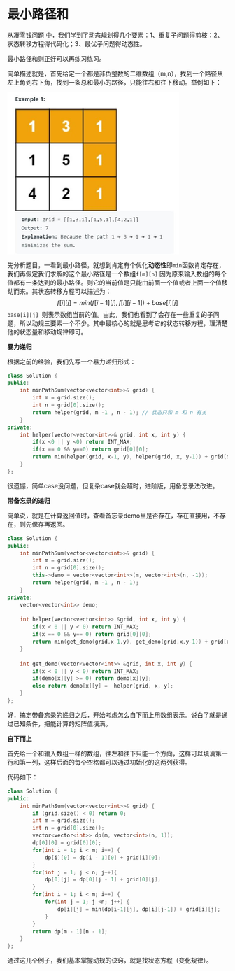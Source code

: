 # 最小路径和

从[凑零钱问题](./凑零钱问题.md) 中，我们学到了动态规划得几个要素：1、重复子问题得剪枝；2、状态转移方程得代码化；3、最优子问题得动态性。

最小路径和则正好可以再练习练习。

简单描述就是，首先给定一个都是非负整数的二维数组（m,n），找到一个路径从左上角到右下角，找到一条总和最小的路径，只能往右和往下移动。举例如下：

<img src="../pics/DynamicPlanning/MinimumPath/1.jpg" style="zoom: 70%;" align=center />

先分析题目，一看到最小路径，就想到肯定有个优化**动态性**即`min`函数肯定存在，我们再假定我们求解的这个最小路径是一个数组`f[m][n]`  因为原来输入数组的每个值都有一条达到的最小路径。则它的当前值是只能由前面一个值或者上面一个值移动而来。其状态转移方程可以描述为：
$$
f[i][j] = min(f[i-1][j], f[i][j-1]) + base[i][j]
$$
`base[i][j] `则表示数组当前的值。由此，我们也看到了会存在一些重复的子问题，所以动规三要素一个不少。其中最核心的就是思考它的状态转移方程，理清楚他的状态量和移动规律即可。

**暴力递归**

根据之前的经验，我们先写一个暴力递归形式：

```cpp
class Solution {
public:
    int minPathSum(vector<vector<int>>& grid) {
        int m = grid.size();
        int n = grid[0].size();
        return helper(grid, m -1 , n - 1); // 状态只和 m 和 n 有关
    }
private:
    int helper(vector<vector<int>>& grid, int x, int y) {
        if(x <0 || y <0) return INT_MAX;
        if(x == 0 && y==0) return grid[0][0];
        return min(helper(grid, x-1, y), helper(grid, x, y-1)) + grid[x][y];
    }
};
```

很遗憾，简单case没问题，但复杂case就会超时，进阶版，用备忘录法改进。

**带备忘录的递归**

简单说，就是在计算返回值时，查看备忘录demo里是否存在，存在直接用，不存在，则先保存再返回。

```cpp
class Solution {
public:
    int minPathSum(vector<vector<int>>& grid) {
        int m = grid.size();
        int n = grid[0].size();
        this->demo = vector<vector<int>>(m, vector<int>(n, -1));
        return helper(grid, m -1 , n - 1);
    }
private:
    vector<vector<int>> demo;
    
    int helper(vector<vector<int>> &grid, int x, int y) {
        if(x < 0 || y < 0) return INT_MAX;
        if(x == 0 && y== 0) return grid[0][0];
        return min(get_demo(grid,x-1,y), get_demo(grid,x,y-1)) + grid[x][y];
    }
    
    int get_demo(vector<vector<int>> &grid, int x, int y) {
        if(x < 0 || y < 0) return INT_MAX;
        if(demo[x][y] >= 0) return demo[x][y];
        else return demo[x][y] =  helper(grid, x, y);
    }
};
```

好，搞定带备忘录的递归之后，开始考虑怎么自下而上用数组表示。说白了就是通过已知条件，把能计算的矩阵值填满。

**自下而上**

首先给一个和输入数组一样的数组，往左和往下只能一个方向，这样可以填满第一行和第一列，这样后面的每个空格都可以通过初始化的这两列获得。

代码如下：

```cpp
class Solution {
public:
    int minPathSum(vector<vector<int>>& grid) {
        if (grid.size() < 0) return 0;
        int m = grid.size(); 
        int n = grid[0].size();
        vector<vector<int>> dp(m, vector<int>(n, 1)); 
        dp[0][0] = grid[0][0];
        for(int i = 1; i < m; i++) {
            dp[i][0] = dp[i - 1][0] + grid[i][0];
        }
        for(int j = 1; j < n; j++){
            dp[0][j] = dp[0][j - 1] + grid[0][j];
        }
        for(int i = 1; i < m; i++) {
            for(int j = 1; j <n; j++) {
                dp[i][j] = min(dp[i-1][j], dp[i][j-1]) + grid[i][j];
            }
        }  
        return dp[m - 1][n - 1];
    }
};
```

通过这几个例子，我们基本掌握动规的诀窍，就是找状态方程（变化规律）。